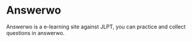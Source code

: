 Answerwo
========

Answerwo is a e-learning site against JLPT, you can practice and collect questions in answerwo.
